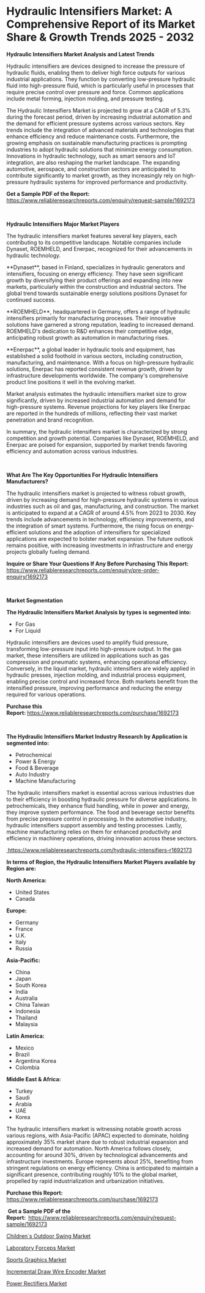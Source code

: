 <p><h1>Hydraulic Intensifiers Market: A Comprehensive Report of its Market Share & Growth Trends 2025 - 2032</h1></p><p><strong>Hydraulic Intensifiers Market Analysis and Latest Trends</strong></p>
<p><p>Hydraulic intensifiers are devices designed to increase the pressure of hydraulic fluids, enabling them to deliver high force outputs for various industrial applications. They function by converting low-pressure hydraulic fluid into high-pressure fluid, which is particularly useful in processes that require precise control over pressure and force. Common applications include metal forming, injection molding, and pressure testing.</p><p>The Hydraulic Intensifiers Market is projected to grow at a CAGR of 5.3% during the forecast period, driven by increasing industrial automation and the demand for efficient pressure systems across various sectors. Key trends include the integration of advanced materials and technologies that enhance efficiency and reduce maintenance costs. Furthermore, the growing emphasis on sustainable manufacturing practices is prompting industries to adopt hydraulic solutions that minimize energy consumption. Innovations in hydraulic technology, such as smart sensors and IoT integration, are also reshaping the market landscape. The expanding automotive, aerospace, and construction sectors are anticipated to contribute significantly to market growth, as they increasingly rely on high-pressure hydraulic systems for improved performance and productivity.</p></p>
<p><strong>Get a Sample PDF of the Report:&nbsp;</strong> <a href="https://www.reliableresearchreports.com/enquiry/request-sample/1692173?utm_campaign=36&utm_medium=2&utm_source=Github&utm_content=ia&utm_term=07012025&utm_id=hydraulic-intensifiers">https://www.reliableresearchreports.com/enquiry/request-sample/1692173</a></p>
<p>&nbsp;</p>
<p><strong>Hydraulic Intensifiers Major Market Players</strong></p>
<p><p>The hydraulic intensifiers market features several key players, each contributing to its competitive landscape. Notable companies include Dynaset, ROEMHELD, and Enerpac, recognized for their advancements in hydraulic technology.</p><p>**Dynaset**, based in Finland, specializes in hydraulic generators and intensifiers, focusing on energy efficiency. They have seen significant growth by diversifying their product offerings and expanding into new markets, particularly within the construction and industrial sectors. The global trend towards sustainable energy solutions positions Dynaset for continued success.</p><p>**ROEMHELD**, headquartered in Germany, offers a range of hydraulic intensifiers primarily for manufacturing processes. Their innovative solutions have garnered a strong reputation, leading to increased demand. ROEMHELD's dedication to R&D enhances their competitive edge, anticipating robust growth as automation in manufacturing rises.</p><p>**Enerpac**, a global leader in hydraulic tools and equipment, has established a solid foothold in various sectors, including construction, manufacturing, and maintenance. With a focus on high-pressure hydraulic solutions, Enerpac has reported consistent revenue growth, driven by infrastructure developments worldwide. The company's comprehensive product line positions it well in the evolving market.</p><p>Market analysis estimates the hydraulic intensifiers market size to grow significantly, driven by increased industrial automation and demand for high-pressure systems. Revenue projections for key players like Enerpac are reported in the hundreds of millions, reflecting their vast market penetration and brand recognition.</p><p>In summary, the hydraulic intensifiers market is characterized by strong competition and growth potential. Companies like Dynaset, ROEMHELD, and Enerpac are poised for expansion, supported by market trends favoring efficiency and automation across various industries.</p></p>
<p>&nbsp;</p>
<p><strong>What Are The Key Opportunities For Hydraulic Intensifiers Manufacturers?</strong></p>
<p><p>The hydraulic intensifiers market is projected to witness robust growth, driven by increasing demand for high-pressure hydraulic systems in various industries such as oil and gas, manufacturing, and construction. The market is anticipated to expand at a CAGR of around 4.5% from 2023 to 2030. Key trends include advancements in technology, efficiency improvements, and the integration of smart systems. Furthermore, the rising focus on energy-efficient solutions and the adoption of intensifiers for specialized applications are expected to bolster market expansion. The future outlook remains positive, with increasing investments in infrastructure and energy projects globally fueling demand.</p></p>
<p><strong>Inquire or Share Your Questions If Any Before Purchasing This Report:</strong> <a href="https://www.reliableresearchreports.com/enquiry/pre-order-enquiry/1692173?utm_campaign=36&utm_medium=2&utm_source=Github&utm_content=ia&utm_term=07012025&utm_id=hydraulic-intensifiers">https://www.reliableresearchreports.com/enquiry/pre-order-enquiry/1692173</a></p>
<p>&nbsp;</p>
<p><strong>Market Segmentation</strong></p>
<p><strong>The Hydraulic Intensifiers Market Analysis by types is segmented into:</strong></p>
<p><ul><li>For Gas</li><li>For Liquid</li></ul></p>
<p><p>Hydraulic intensifiers are devices used to amplify fluid pressure, transforming low-pressure input into high-pressure output. In the gas market, these intensifiers are utilized in applications such as gas compression and pneumatic systems, enhancing operational efficiency. Conversely, in the liquid market, hydraulic intensifiers are widely applied in hydraulic presses, injection molding, and industrial process equipment, enabling precise control and increased force. Both markets benefit from the intensified pressure, improving performance and reducing the energy required for various operations.</p></p>
<p><strong>Purchase this Report:&nbsp;</strong><a href="https://www.reliableresearchreports.com/purchase/1692173?utm_campaign=36&utm_medium=2&utm_source=Github&utm_content=ia&utm_term=07012025&utm_id=hydraulic-intensifiers">https://www.reliableresearchreports.com/purchase/1692173</a></p>
<p>&nbsp;</p>
<p><strong>The Hydraulic Intensifiers Market Industry Research by Application is segmented into:</strong></p>
<p><ul><li>Petrochemical</li><li>Power & Energy</li><li>Food & Beverage</li><li>Auto Industry</li><li>Machine Manufacturing</li></ul></p>
<p><p>The hydraulic intensifiers market is essential across various industries due to their efficiency in boosting hydraulic pressure for diverse applications. In petrochemicals, they enhance fluid handling, while in power and energy, they improve system performance. The food and beverage sector benefits from precise pressure control in processing. In the automotive industry, hydraulic intensifiers support assembly and testing processes. Lastly, machine manufacturing relies on them for enhanced productivity and efficiency in machinery operations, driving innovation across these sectors.</p></p>
<p><a href="https://www.reliableresearchreports.com/hydraulic-intensifiers-r1692173?utm_campaign=36&utm_medium=2&utm_source=Github&utm_content=ia&utm_term=07012025&utm_id=hydraulic-intensifiers">&nbsp;https://www.reliableresearchreports.com/hydraulic-intensifiers-r1692173</a></p>
<p><strong>In terms of Region, the Hydraulic Intensifiers Market Players available by Region are:</strong></p>
<p>
    <p> <strong> North America: </strong>
        <ul>
            <li>United States</li>
            <li>Canada</li>
        </ul>
        </p> 
    <p> <strong> Europe: </strong>
        <ul>
            <li>Germany</li>
            <li>France</li>
            <li>U.K.</li>
            <li>Italy</li>
            <li>Russia</li>
        </ul>
        </p> 
    <p> <strong> Asia-Pacific: </strong>
        <ul>
            <li>China</li>
            <li>Japan</li>
            <li>South Korea</li>
            <li>India</li>
            <li>Australia</li>
            <li>China Taiwan</li>
            <li>Indonesia</li>
            <li>Thailand</li>
            <li>Malaysia</li>
        </ul>
        </p> 
    <p> <strong> Latin America: </strong>
        <ul>
            <li>Mexico</li>
            <li>Brazil</li>
            <li>Argentina Korea</li>
            <li>Colombia</li>
        </ul>
        </p> 
    <p> <strong> Middle East & Africa: </strong>
        <ul>
            <li>Turkey</li>
            <li>Saudi</li>
            <li>Arabia</li>
            <li>UAE</li>
            <li>Korea</li>
        </ul>
    </p>
    </p>
<p><p>The hydraulic intensifiers market is witnessing notable growth across various regions, with Asia-Pacific (APAC) expected to dominate, holding approximately 35% market share due to robust industrial expansion and increased demand for automation. North America follows closely, accounting for around 30%, driven by technological advancements and infrastructure investments. Europe represents about 25%, benefiting from stringent regulations on energy efficiency. China is anticipated to maintain a significant presence, contributing roughly 10% to the global market, propelled by rapid industrialization and urbanization initiatives.</p></p>
<p><strong>Purchase this Report: </strong><a href="https://www.reliableresearchreports.com/purchase/1692173?utm_campaign=36&utm_medium=2&utm_source=Github&utm_content=ia&utm_term=07012025&utm_id=hydraulic-intensifiers">https://www.reliableresearchreports.com/purchase/1692173</a></p>
<p>&nbsp;<strong>Get a Sample PDF of the Report:&nbsp;&nbsp;</strong><a href="https://www.reliableresearchreports.com/enquiry/request-sample/1692173?utm_campaign=36&utm_medium=2&utm_source=Github&utm_content=ia&utm_term=07012025&utm_id=hydraulic-intensifiers">https://www.reliableresearchreports.com/enquiry/request-sample/1692173</a></p>
<p><strong></strong></p>
<p><p><a href="https://github.com/AngelaWalsh696/Market-Research-Report-List-1/blob/main/childrens-outdoor-swing-market.md?utm_campaign=36&utm_medium=2&utm_source=Github&utm_content=ia&utm_term=07012025&utm_id=hydraulic-intensifiers">Children`s Outdoor Swing Market</a></p><p><a href="https://github.com/tamvrosiya/Market-Research-Report-List-6/blob/main/laboratory-forceps-market.md?utm_campaign=36&utm_medium=2&utm_source=Github&utm_content=ia&utm_term=07012025&utm_id=hydraulic-intensifiers">Laboratory Forceps Market</a></p><p><a href="https://github.com/SanjidaKhan901/Market-Research-Report-List-1/blob/main/sports-graphics-market.md?utm_campaign=36&utm_medium=2&utm_source=Github&utm_content=ia&utm_term=07012025&utm_id=hydraulic-intensifiers">Sports Graphics Market</a></p><p><a href="https://github.com/dierdrecrichton210/Market-Research-Report-List-1/blob/main/incremental-draw-wire-encoder-market.md?utm_campaign=36&utm_medium=2&utm_source=Github&utm_content=ia&utm_term=07012025&utm_id=hydraulic-intensifiers">Incremental Draw Wire Encoder Market</a></p><p><a href="https://github.com/cheryjhonson/Market-Research-Report-List-1/blob/main/power-rectifiers-market.md?utm_campaign=36&utm_medium=2&utm_source=Github&utm_content=ia&utm_term=07012025&utm_id=hydraulic-intensifiers">Power Rectifiers Market</a></p></p>